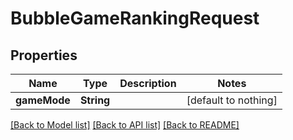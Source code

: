 # BubbleGameRankingRequest


## Properties
Name | Type | Description | Notes
------------ | ------------- | ------------- | -------------
**gameMode** | **String** |  | [default to nothing]


[[Back to Model list]](../README.md#models) [[Back to API list]](../README.md#api-endpoints) [[Back to README]](../README.md)


